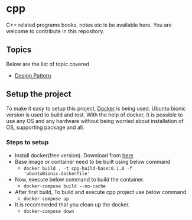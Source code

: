 # cpp
C++ related programs books, notes etc is be available here. You are welcome to contribute in this repository.

## Topics
Below are the list of topic covered
- [Design Pattern](src/design_pattern/README.md)

## Setup the project
To make it easy to setup this project, [Docker]("https://www.docker.com) is being used. Ubuntu bionic version is used to build and test. With the help of docker, It is possible to use any OS and any hardware without being worried about installation of OS, supporting package and all.

### Steps to setup
- Install docker(free version). Download from [here]("https://www.docker.com/products/docker-desktop")
- Base image or container need to be built using below command
  - ```docker build . -t cpp-build-base:0.1.0 -f 'ubuntuBionic.dockerfile'```
- Now, execute below command to build the container.
  - ```docker-compose build --no-cache```
- After first build, To build and execute cpp project use below command
  - ```docker-compose up```
- It is recommeded that you clean up the docker.
  - ```docker-compose down```
